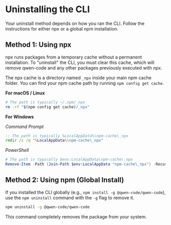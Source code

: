 # Uninstalling the CLI

Your uninstall method depends on how you ran the CLI. Follow the instructions for either npx or a global npm installation.

## Method 1: Using npx

npx runs packages from a temporary cache without a permanent installation. To "uninstall" the CLI, you must clear this cache, which will remove qwen-code and any other packages previously executed with npx.

The npx cache is a directory named `_npx` inside your main npm cache folder. You can find your npm cache path by running `npm config get cache`.

**For macOS / Linux**

```bash
# The path is typically ~/.npm/_npx
rm -rf "$(npm config get cache)/_npx"
```

**For Windows**

_Command Prompt_

```cmd
:: The path is typically %LocalAppData%\npm-cache\_npx
rmdir /s /q "%LocalAppData%\npm-cache\_npx"
```

_PowerShell_

```powershell
# The path is typically $env:LocalAppData\npm-cache\_npx
Remove-Item -Path (Join-Path $env:LocalAppData "npm-cache\_npx") -Recurse -Force
```

## Method 2: Using npm (Global Install)

If you installed the CLI globally (e.g., `npm install -g @qwen-code/qwen-code`), use the `npm uninstall` command with the `-g` flag to remove it.

```bash
npm uninstall -g @qwen-code/qwen-code
```

This command completely removes the package from your system.
